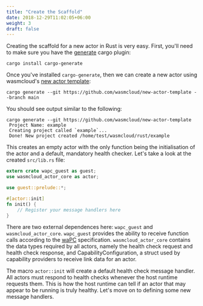 ```yaml
---
title: "Create the Scaffold"
date: 2018-12-29T11:02:05+06:00
weight: 3
draft: false
---
```


Creating the scaffold for a new actor in Rust is very easy. First, you'll need to make sure you have the [generate](https://crates.io/crates/cargo-generate) cargo plugin:

```
cargo install cargo-generate
```

Once you've installed `cargo-generate`, then we can create a new actor using wasmcloud's [new actor template](https://github.com/wasmcloud/new-actor-template):

```
cargo generate --git https://github.com/wasmcloud/new-actor-template --branch main
```

You should see output similar to the following:

```shell
cargo generate --git https://github.com/wasmcloud/new-actor-template
 Project Name: example
 Creating project called `example`...
 Done! New project created /home/test/wasmcloud/rust/example
```

This creates an empty actor with the only function being the initialisation of the actor and a default, mandatory health checker.
Let's take a look at the created `src/lib.rs` file:

```rust
extern crate wapc_guest as guest;
use wasmcloud_actor_core as actor;

use guest::prelude::*;

#[actor::init]
fn init() {
    // Register your message handlers here
}
```

There are two external dependences here: `wapc_guest` and `wasmcloud_actor_core`.
`wapc_guest` provides the ability to receive function calls according to the [waPC](https://wapc.io/) specification. 
`wasmcloud_actor_core` contains the data types required by all actors, namely the health check request and health check response, and CapabilityConfiguration, a struct used by capability providers to receive link data for an actor.

The macro `actor::init` will create a default health check message handler.  All actors
must respond to health checks whenever the host runtime requests them. This is how the host runtime 
can tell if an actor that may appear to be running is truly healthy.
Let's move on to defining some new message handlers.

